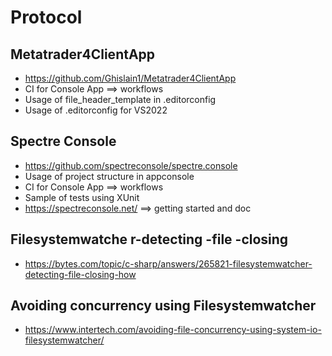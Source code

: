 # Protocol
##  Metatrader4ClientApp
- https://github.com/Ghislain1/Metatrader4ClientApp
- CI for Console App ==> workflows
- Usage of file_header_template  in .editorconfig
- Usage of .editorconfig for VS2022

##   Spectre Console
-  https://github.com/spectreconsole/spectre.console
-  Usage of project structure in appconsole
-  CI for Console App ==> workflows
-  Sample of tests using XUnit
-  https://spectreconsole.net/ ==> getting started and doc

## Filesystemwatche r-detecting -file -closing
-  https://bytes.com/topic/c-sharp/answers/265821-filesystemwatcher-detecting-file-closing-how

##  Avoiding concurrency using Filesystemwatcher
-  https://www.intertech.com/avoiding-file-concurrency-using-system-io-filesystemwatcher/